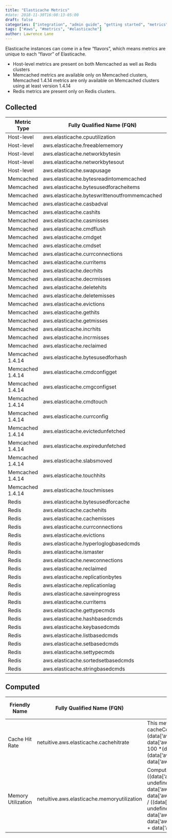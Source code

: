 ```yaml
---
title: "Elasticache Metrics"
#date: 2018-11-30T16:08:13-05:00
draft: false
categories: ["integration", "admin guide", "getting started", "metrics"]
tags: ["#aws", "#metrics", "#elasticache"]
author: Lawrence Lane
---
```

Elasticache instances can come in a few “flavors”, which means metrics are unique to each “flavor” of Elasticache.

 - Host-level metrics are present on both Memcached as well as Redis clusters
 - Memcached metrics are available only on Memcached clusters, Memcached 1.4.14 metrics are only available on Memcached clusters using at least version 1.4.14
 - Redis metrics are present only on Redis clusters.

## Collected

| Metric Type      | Fully Qualified Name (FQN)                   | AWS Metric                   | Statistic | Units   | Max  | BASE | CORR | UTIL |
|------------------|----------------------------------------------|------------------------------|-----------|---------|------|------|------|------|
| Host-level       | aws.elasticache.cpuutilization               | CPUUtilization               | average   | percent | 100  | yes  | yes  | yes  |
| Host-level       | aws.elasticache.freeablememory               | FreeableMemory               | average   | bytes   | none | yes  | no   | no   |
| Host-level       | aws.elasticache.networkbytesin               | NetworkBytesIn               | average   | bytes   | none | yes  | yes  | no   |
| Host-level       | aws.elasticache.networkbytesout              | NetworkBytesOut              | average   | bytes   | none | yes  | yes  | no   |
| Host-level       | aws.elasticache.swapusage                    | SwapUsage                    | average   | bytes   | none | yes  | no   | no   |
| Memcached        | aws.elasticache.bytesreadintomemcached       | BytesReadIntoMemcached       | average   | bytes   | none | yes  | no   | no   |
| Memcached        | aws.elasticache.bytesusedforacheitems        | BytesUsedForCacheItems       | average   | bytes   | none | yes  | no   | no   |
| Memcached        | aws.elasticache.byteswrittenoutfrommemcached | BytesWrittenOutFromMemcached | average   | bytes   | none | yes  | no   | no   |
| Memcached        | aws.elasticache.casbadval                    | CasBadVal                    | sum       | count   | none | yes  | no   | no   |
| Memcached        | aws.elasticache.cashits                      | CasHits                      | sum       | count   | none | yes  | no   | no   |
| Memcached        | aws.elasticache.casmisses                    | CasMisses                    | sum       | count   | none | yes  | no   | no   |
| Memcached        | aws.elasticache.cmdflush                     | CmdFlush                     | sum       | count   | none | yes  | no   | no   |
| Memcached        | aws.elasticache.cmdget                       | CmdGet                       | sum       | count   | none | yes  | no   | no   |
| Memcached        | aws.elasticache.cmdset                       | CmdSet                       | sum       | count   | none | yes  | no   | no   |
| Memcached        | aws.elasticache.currconnections              | CurrConnections              | sum       | count   | none | yes  | yes  | no   |
| Memcached        | aws.elasticache.curritems                    | CurrItems                    | sum       | count   | none | yes  | no   | no   |
| Memcached        | aws.elasticache.decrhits                     | DecrHits                     | sum       | count   | none | yes  | no   | no   |
| Memcached        | aws.elasticache.decrmisses                   | DecrMisses                   | sum       | count   | none | yes  | no   | no   |
| Memcached        | aws.elasticache.deletehits                   | DeleteHits                   | sum       | count   | none | yes  | no   | no   |
| Memcached        | aws.elasticache.deletemisses                 | DeleteMisses                 | sum       | count   | none | yes  | no   | no   |
| Memcached        | aws.elasticache.evictions                    | Evictions                    | sum       | count   | none | yes  | yes  | no   |
| Memcached        | aws.elasticache.gethits                      | GetHits                      | sum       | count   | none | yes  | no   | no   |
| Memcached        | aws.elasticache.getmisses                    | GetMisses                    | sum       | count   | none | yes  | no   | no   |
| Memcached        | aws.elasticache.incrhits                     | IncrHits                     | sum       | count   | none | yes  | no   | no   |
| Memcached        | aws.elasticache.incrmisses                   | IncrMisses                   | sum       | count   | none | yes  | no   | no   |
| Memcached        | aws.elasticache.reclaimed                    | Reclaimed                    | sum       | count   | none | yes  | no   | no   |
| Memcached 1.4.14 | aws.elasticache.bytesusedforhash             | BytesUsedForHash             | average   | bytes   | none | yes  | no   | no   |
| Memcached 1.4.14 | aws.elasticache.cmdconfigget                 | CmdConfigGet                 | sum       | count   | none | yes  | no   | no   |
| Memcached 1.4.14 | aws.elasticache.cmgconfigset                 | CmdConfigSet                 | sum       | count   | none | yes  | no   | no   |
| Memcached 1.4.14 | aws.elasticache.cmdtouch                     | CmdTouch                     | sum       | count   | none | yes  | no   | no   |
| Memcached 1.4.14 | aws.elasticache.currconfig                   | CurrConfig                   | average   | count   | none | yes  | no   | no   |
| Memcached 1.4.14 | aws.elasticache.evictedunfetched             | EvictedUnfetched             | sum       | count   | none | yes  | no   | no   |
| Memcached 1.4.14 | aws.elasticache.expiredunfetched             | ExpiredUnfetched             | sum       | count   | none | yes  | no   | no   |
| Memcached 1.4.14 | aws.elasticache.slabsmoved                   | SlabsMoved                   | sum       | count   | none | yes  | no   | no   |
| Memcached 1.4.14 | aws.elasticache.touchhits                    | TouchHits                    | sum       | count   | none | yes  | no   | no   |
| Memcached 1.4.14 | aws.elasticache.touchmisses                  | TouchMisses                  | sum       | count   | none | yes  | no   | no   |
| Redis            | aws.elasticache.bytesusedforcache            | BytesUsedForCache            | average   | bytes   | none | yes  | no   | no   |
| Redis            | aws.elasticache.cachehits                    | CacheHits                    | sum       | count   | none | yes  | yes  | no   |
| Redis            | aws.elasticache.cachemisses                  | CacheMisses                  | sum       | count   | none | yes  | yes  | no   |
| Redis            | aws.elasticache.currconnections              | CurrConnections              | sum       | count   | none | yes  | yes  | no   |
| Redis            | aws.elasticache.evictions                    | Evictions                    | sum       | count   | none | yes  | yes  | no   |
| Redis            | aws.elasticache.hyperloglogbasedcmds         | HyperLogLogBasedCmds         | sum       | count   | none | yes  | no   | no   |
| Redis            | aws.elasticache.ismaster                     | IsMaster                     | sum       | count   | none | yes  | no   | no   |
| Redis            | aws.elasticache.newconnections               | NewConnections               | sum       | count   | none | yes  | no   | no   |
| Redis            | aws.elasticache.reclaimed                    | Reclaimed                    | sum       | count   | none | yes  | no   | no   |
| Redis            | aws.elasticache.replicationbytes             | ReplicationBytes             | average   | bytes   | none | yes  | no   | no   |
| Redis            | aws.elasticache.replicationlag               | ReplicationLag               | average   | seconds | none | yes  | no   | no   |
| Redis            | aws.elasticache.saveinprogress               | SaveInProgress               | max       | count   | 1    | yes  | no   | no   |
| Redis            | aws.elasticache.curritems                    | CurrItems                    | sum       | count   | none | yes  | no   | no   |
| Redis            | aws.elasticache.gettypecmds                  | GetTypeCmds                  | sum       | count   | none | yes  | no   | no   |
| Redis            | aws.elasticache.hashbasedcmds                | HashBasedCmds                | sum       | count   | none | yes  | no   | no   |
| Redis            | aws.elasticache.keybasedcmds                 | KeyBasedCmds                 | sum       | count   | none | yes  | no   | no   |
| Redis            | aws.elasticache.listbasedcmds                | ListBasedCmds                | sum       | count   | none | yes  | no   | no   |
| Redis            | aws.elasticache.setbasedcmds                 | SetBasedCmds                 | sum       | count   | none | yes  | no   | no   |
| Redis            | aws.elasticache.settypecmds                  | SetTypeCmds                  | sum       | count   | none | yes  | no   | no   |
| Redis            | aws.elasticache.sortedsetbasedcmds           | SortedSetBasedCmds           | sum       | count   | none | yes  | no   | no   |
| Redis            | aws.elasticache.stringbasedcmds              | StringBasedCmds              | sum       | count   | none | yes  | no   | no   |

## Computed

| Friendly Name      | Fully Qualified Name (FQN)                  | Description                                                                                                                                                                                                                                                                                                                                                                                                                   | Units   | Max | BASE | CORR | Related Global Policies                    |
|--------------------|---------------------------------------------|-------------------------------------------------------------------------------------------------------------------------------------------------------------------------------------------------------------------------------------------------------------------------------------------------------------------------------------------------------------------------------------------------------------------------------|---------|-----|------|------|--------------------------------------------|
| Cache Hit Rate     | netuitive.aws.elasticache.cachehitrate      | This metric provides the percentage of hits against the cacheComputation:(data[‘aws.elasticache.cachehits’].actual + data[‘aws.elasticache.cachemisses’].actual) == 0 ? 0 : 100 *(data[‘aws.elasticache.cachehits’].actual / (data[‘aws.elasticache.cachehits’].actual + data[‘aws.elasticache.cachemisses’].actual))                                                                                                         | percent | 100 | yes  | yes  | AWS Elasticache Redis – Low Cache Hit Rate |
| Memory Utilization | netuitive.aws.elasticache.memoryutilization | Computation:100 * ((data[‘aws.elasticache.bytesusedforcache’].actual != undefined ? data[‘aws.elasticache.bytesusedforcache’].actual : data[‘aws.elasticache.bytesusedforcacheitems’].actual) / ((data[‘aws.elasticache.bytesusedforcache’].actual != undefined ? data[‘aws.elasticache.bytesusedforcache’].actual : data[‘aws.elasticache.bytesusedforcacheitems’].actual) + data[‘aws.elasticache.freeablememory’].actual)) | percent | 100 | yes  | yes  | AWS Elasticache – Cache Memory Utilization |
